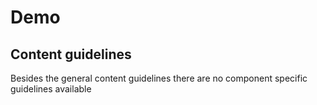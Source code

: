 # Demo

## Content guidelines

Besides the general content guidelines there are no component specific guidelines available
